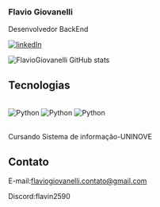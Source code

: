 ### Flavio Giovanelli
Desenvolvedor BackEnd


[![linkedIn](https://img.shields.io/badge/LinkedIn-0077B5?style=for-the-badge&logo=linkedin&logoColor=white)](https://www.linkedin.com/in/flaviogiovanelli123/)

![FlavioGiovanelli GitHub stats](https://github-readme-stats.vercel.app/api?username=FlavioGiovanelli&show_icons=true&theme=radical)

## Tecnologias

<div style="display: inline_block"><br/>
  <img aling="center" alt="Python" src="https://img.shields.io/badge/Python-3776AB?style=for-the-badge&logo=python&logoColor=white"/>
  <img aling="center" alt="Python" src="https://img.shields.io/badge/Flask-000000?style=for-the-badge&logo=flask&logoColor=white"/>
  <img aling="center" alt="Python" src="https://img.shields.io/badge/GitHub-100000?style=for-the-badge&logo=github&logoColor=white"/>
  </div><br>

  Cursando Sistema de informação-UNINOVE

  ## Contato
  E-mail:flaviogiovanelli.contato@gmail.com
  
  Discord:flavin2590
  
